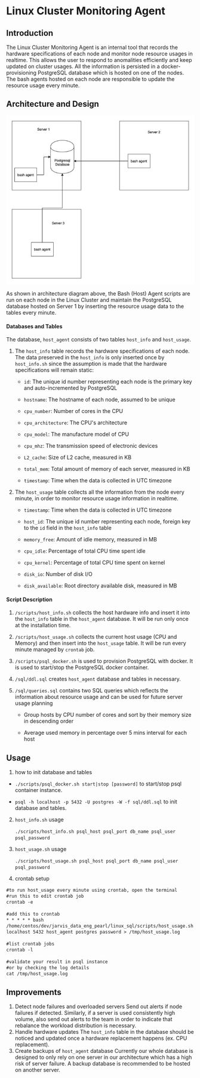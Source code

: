   

# Linux Cluster Monitoring Agent

  

## Introduction

The Linux Cluster Monitoring Agent is an internal tool that records the hardware specifications of each node and monitor node resource usages in realtime. This allows the user to respond to anomalities efficiently and keep updated on cluster usages. All the information is persisted in a docker-provisioning PostgreSQL database which is hosted on one of the nodes. The bash agents hosted on each node are responsible to update the resource usage every minute.

  

  
## Architecture and Design

![Architecture demo](https://github.com/jarviscanada/jarvis_data_eng_pearl/blob/README/linux_sql/assets/monitor_cluster_demo.jpg)

As shown in architecture diagram above, the Bash (Host) Agent scripts are run on each node in the Linux Cluster and maintain the PostgreSQL database hosted on Server 1 by inserting the resource usage data to the tables every minute.

  

#### Databases and Tables

The database, `host_agent` consists of two tables `host_info` and `host_usage`.
  

1. The `host_info` table records the hardware specifications of each node. The data preserved in the `host_info` is only inserted once by `host_info.sh` since the assumption is made that the hardware specifications will remain static:

	* `id`: The unique id number representing each node is the primary key and auto-incremented by PostgreSQL
	
	* `hostname`: The hostname of each node, assumed to be unique

	* `cpu_number`: Number of cores in the CPU

	* `cpu_architecture`: The CPU's architecture

	* `cpu_model`: The manufacture model of CPU

	* `cpu_mhz`: The transmission speed of electronic devices

	* `L2_cache`: Size of L2 cache, measured in KB

	* `total_mem`: Total amount of memory of each server, measured in KB

	* `timestamp`: Time when the data is collected in UTC timezone

  
2. The `host_usage` table collects all the information from the node every minute, in order to monitor resource usage information in realtime.

	* `timestamp`: Time when the data is collected in UTC timezone

	* `host_id`: The unique id number representing each node, foreign key to the `id` field in the `host_info` table

	* `memory_free`: Amount of idle memory, measured in MB

	* `cpu_idle`: Percentage of total CPU time spent idle

	* `cpu_kernel`: Percentage of total CPU time spent on kernel

	* `disk_io`: Number of disk I/O

	* `disk_available`: Root directory available disk, measured in MB

  


#### Script Description

1. `/scripts/host_info.sh` collects the host hardware info and insert it into the `host_info` table in the `host_agent` database. It will be run only once at the installation time.

2. `/scripts/host_usage.sh` collects the current host usage (CPU and Memory) and then insert into the `host_usage` table. It will be run every minute managed by `crontab` job.

3. `/scripts/psql_docker.sh` is used to provision PostgreSQL with docker. It is used to start/stop the PostgreSQL docker container.

4. `/sql/ddl.sql` creates `host_agent` database and tables in necessary.

5. `/sql/queries.sql` contains two SQL queries which reflects the information about resource usage and can be used for future server usage planning

	* Group hosts by CPU number of cores and sort by their memory size in descending order

	* Average used memory in percentage over 5 mins interval for each host

  

  
## Usage

1. how to init database and tables

* `./scripts/psql_docker.sh start|stop [password]` to start/stop psql container instance.

*	`psql -h localhost -p 5432 -U postgres -W -f sql/ddl.sql` to init database and tables.

2. `host_info.sh` usage

	`./scripts/host_info.sh psql_host psql_port db_name psql_user psql_password`

3. `host_usage.sh` usage

	`./scripts/host_usage.sh psql_host psql_port db_name psql_user psql_password`

4. crontab setup

```
#to run host_usage every minute using crontab, open the terminal
#run this to edit crontab job
crontab -e

#add this to crontab
* * * * * bash /home/centos/dev/jarvis_data_eng_pearl/linux_sql/scripts/host_usage.sh localhost 5432 host_agent postgres password > /tmp/host_usage.log

#list crontab jobs
crontab -l
  
#validate your result in psql instance
#or by checking the log details
cat /tmp/host_usage.log
```
  

  

## Improvements

1. Detect node failures and overloaded servers
Send out alerts if node failures if detected. Similarly, if a server is used consistently high volume, also send out alerts to the team in order to indicate that rebalance the workload distribution is necessary. 
2. Handle hardware updates
The `host_info` table in the database should be noticed and updated once a hardware replacement happens (ex. CPU replacement). 
3. Create backups of `host_agent` database
Currently our whole database is designed to only rely on one server in our architecture which has a high risk of server failure. A backup database is recommended to be hosted on another server.


